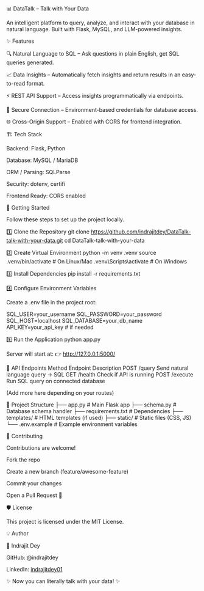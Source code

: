 📊 DataTalk – Talk with Your Data

An intelligent platform to query, analyze, and interact with your database in natural language.
Built with Flask, MySQL, and LLM-powered insights.

✨ Features

🔍 Natural Language to SQL – Ask questions in plain English, get SQL queries generated.

📈 Data Insights – Automatically fetch insights and return results in an easy-to-read format.

⚡ REST API Support – Access insights programmatically via endpoints.

🔐 Secure Connection – Environment-based credentials for database access.

🌐 Cross-Origin Support – Enabled with CORS for frontend integration.

🏗️ Tech Stack

Backend: Flask, Python

Database: MySQL / MariaDB

ORM / Parsing: SQLParse

Security: dotenv, certifi

Frontend Ready: CORS enabled

🚀 Getting Started

Follow these steps to set up the project locally.

1️⃣ Clone the Repository
git clone https://github.com/indrajitdey/DataTalk-talk-with-your-data.git
cd DataTalk-talk-with-your-data

2️⃣ Create Virtual Environment
python -m venv .venv
source .venv/bin/activate   # On Linux/Mac
.venv\Scripts\activate      # On Windows

3️⃣ Install Dependencies
pip install -r requirements.txt

4️⃣ Configure Environment Variables

Create a .env file in the project root:

SQL_USER=your_username
SQL_PASSWORD=your_password
SQL_HOST=localhost
SQL_DATABASE=your_db_name
API_KEY=your_api_key   # if needed

5️⃣ Run the Application
python app.py


Server will start at:
👉 http://127.0.0.1:5000/

📡 API Endpoints
Method	Endpoint	Description
POST	/query	Send natural language query → SQL
GET	/health	Check if API is running
POST	/execute	Run SQL query on connected database

(Add more here depending on your routes)

📂 Project Structure
├── app.py              # Main Flask app
├── schema.py           # Database schema handler
├── requirements.txt    # Dependencies
├── templates/          # HTML templates (if used)
├── static/             # Static files (CSS, JS)
└── .env.example        # Example environment variables

🤝 Contributing

Contributions are welcome!

Fork the repo

Create a new branch (feature/awesome-feature)

Commit your changes

Open a Pull Request 🚀

🛡️ License

This project is licensed under the MIT License.

💡 Author

👤 Indrajit Dey

GitHub: @indrajitdey

LinkedIn: [indrajitdey01](https://www.linkedin.com/in/indrajitdey01/)

✨ Now you can literally talk with your data! ✨
